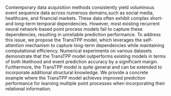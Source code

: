 
Contemporary data acquisition methods consistently yield voluminous event sequence data across numerous domains,such as social media, healthcare, and financial markets. These data often exhibit complex short- and long-term temporal dependencies. However, most existing recurrent neural network-based point process models fail to capture these dependencies, resulting in unreliable prediction performance.
To address this issue, we propose the TransTPP model, which leverages the self-attention mechanism to capture long-term dependencies while maintaining computational efficiency. Numerical experiments on various datasets demonstrate that the TransTPP model outperforms existing models in terms of both likelihood and event prediction accuracy by a significant margin. Furthermore, the TransTPP model is quite general and can be extended to incorporate additional structural knowledge. We provide a concrete example where the TransTPP model achieves improved prediction performance for learning multiple point processes when incorporating their relational information.

